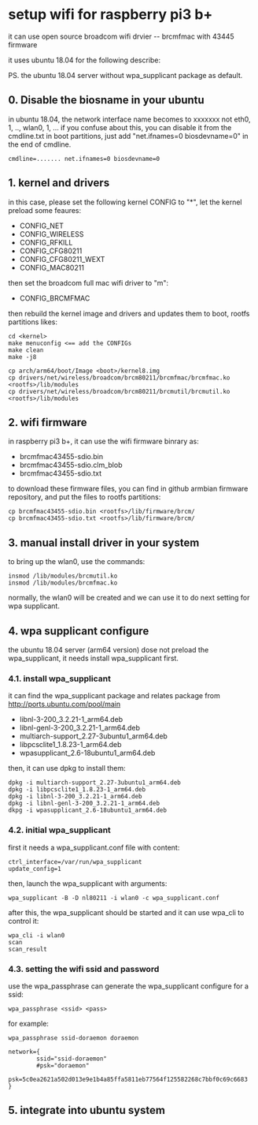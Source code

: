 # setup wifi for raspberry pi3 b+
it can use open source broadcom wifi drvier -- brcmfmac with 43445 firmware

it uses ubuntu 18.04 for the following describe:

PS. the ubuntu 18.04 server without wpa_supplicant package as default.
## 0. Disable the biosname in your ubuntu
in ubuntu 18.04, the network interface name becomes to xxxxxxx not eth0, 1, .., wlan0, 1, ...
if you confuse about this, you can disable it from the cmdline.txt in boot partitions, just add "net.ifnames=0 biosdevname=0" in the end of cmdline.
```shell
cmdline=....... net.ifnames=0 biosdevname=0
```

## 1. kernel and drivers
in this case, please set the following kernel CONFIG to "*", let the kernel preload some feaures:
* CONFIG_NET
* CONFIG_WIRELESS
* CONFIG_RFKILL
* CONFIG_CFG80211
* CONFIG_CFG80211_WEXT
* CONFIG_MAC80211


then set the broadcom full mac wifi driver to "m":
* CONFIG_BRCMFMAC

then rebuild the kernel image and drivers and updates them to boot, rootfs partitions likes:
```shell
cd <kernel>
make menuconfig <== add the CONFIGs
make clean
make -j8

cp arch/arm64/boot/Image <boot>/kernel8.img
cp drivers/net/wireless/broadcom/brcm80211/brcmfmac/brcmfmac.ko <rootfs>/lib/modules
cp drivers/net/wireless/broadcom/brcm80211/brcmutil/brcmutil.ko <rootfs>/lib/modules
```

## 2. wifi firmware
in raspberry pi3 b+, it can use the wifi firmware binrary as:
* brcmfmac43455-sdio.bin
* brcmfmac43455-sdio.clm_blob
* brcmfmac43455-sdio.txt

to download these firmware files, you can find in github armbian firmware repository, and put the files to rootfs partitions:
```shell
cp brcmfmac43455-sdio.bin <rootfs>/lib/firmware/brcm/
cp brcmfmac43455-sdio.txt <rootfs>/lib/firmware/brcm/
```

## 3. manual install driver in your system
to bring up the wlan0, use the commands:
```shell
insmod /lib/modules/brcmutil.ko
insmod /lib/modules/brcmfmac.ko
```
normally, the wlan0 will be created and we can use it to do next setting for wpa supplicant.

## 4. wpa supplicant configure
the ubuntu 18.04 server (arm64 version) dose not preload the wpa_supplicant, it needs install wpa_supplicant first.

### 4.1. install wpa_supplicant
it can find the wpa_supplicant package and relates package from http://ports.ubuntu.com/pool/main
* libnl-3-200_3.2.21-1_arm64.deb
* libnl-genl-3-200_3.2.21-1_arm64.deb
* multiarch-support_2.27-3ubuntu1_arm64.deb
* libpcsclite1_1.8.23-1_arm64.deb
* wpasupplicant_2.6-18ubuntu1_arm64.deb

then, it can use dpkg to install them:
```shell
dpkg -i multiarch-support_2.27-3ubuntu1_arm64.deb
dpkg -i libpcsclite1_1.8.23-1_arm64.deb
dpkg -i libnl-3-200_3.2.21-1_arm64.deb
dpkg -i libnl-genl-3-200_3.2.21-1_arm64.deb
dkpg -i wpasupplicant_2.6-18ubuntu1_arm64.deb
```

### 4.2. initial wpa_supplicant
first it needs a wpa_supplicant.conf file with content:
```shell
ctrl_interface=/var/run/wpa_supplicant
update_config=1
```


then, launch the wpa_supplicant with arguments:
```shell
wpa_supplicant -B -D nl80211 -i wlan0 -c wpa_supplicant.conf
```

after this, the wpa_supplicant should be started and it can use wpa_cli to control it:
```shell
wpa_cli -i wlan0
scan
scan_result
```

### 4.3. setting the wifi ssid and password
use the wpa_passphrase can generate the wpa_supplicant configure for a ssid:
```shell
wpa_passphrase <ssid> <pass>
```
for example:
```shell
wpa_passphrase ssid-doraemon doraemon

network={
        ssid="ssid-doraemon"
        #psk="doraemon"
        psk=5c0ea2621a502d013e9e1b4a85ffa5811eb77564f125582268c7bbf0c69c6683
}
```
## 5. integrate into ubuntu system
